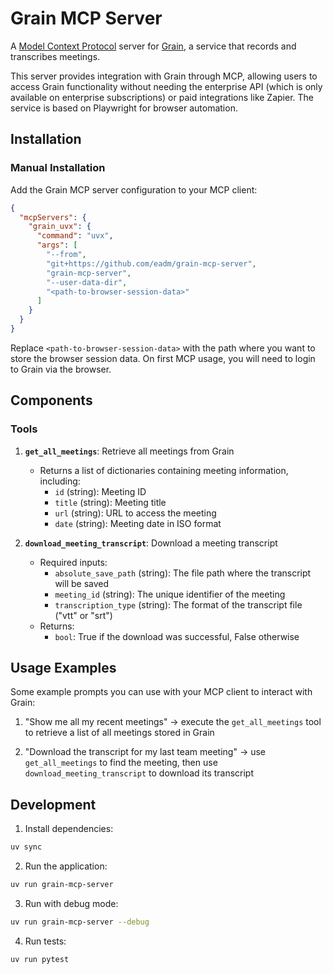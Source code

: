 # Grain MCP Server

A [Model Context Protocol](https://github.com/modelcontextprotocol) server for [Grain](https://grain.com/), a service that records and transcribes meetings.

This server provides integration with Grain through MCP, allowing users to access Grain functionality without needing the enterprise API (which is only available on enterprise subscriptions) or paid integrations like Zapier. The service is based on Playwright for browser automation.

## Installation

### Manual Installation

Add the Grain MCP server configuration to your MCP client:

```json
{
  "mcpServers": {
    "grain_uvx": {
      "command": "uvx",
      "args": [
        "--from",
        "git+https://github.com/eadm/grain-mcp-server",
        "grain-mcp-server",
        "--user-data-dir",
        "<path-to-browser-session-data>"
      ]
    }
  }
}
```

Replace `<path-to-browser-session-data>` with the path where you want to store the browser session data. On first MCP usage, you will need to login to Grain via the browser.

## Components

### Tools

1. **`get_all_meetings`**: Retrieve all meetings from Grain
   - Returns a list of dictionaries containing meeting information, including:
     - `id` (string): Meeting ID
     - `title` (string): Meeting title
     - `url` (string): URL to access the meeting
     - `date` (string): Meeting date in ISO format

2. **`download_meeting_transcript`**: Download a meeting transcript
   - Required inputs:
     - `absolute_save_path` (string): The file path where the transcript will be saved
     - `meeting_id` (string): The unique identifier of the meeting
     - `transcription_type` (string): The format of the transcript file ("vtt" or "srt")
   - Returns:
     - `bool`: True if the download was successful, False otherwise

## Usage Examples

Some example prompts you can use with your MCP client to interact with Grain:

1. "Show me all my recent meetings" → execute the `get_all_meetings` tool to retrieve a list of all meetings stored in Grain

2. "Download the transcript for my last team meeting" → use `get_all_meetings` to find the meeting, then use `download_meeting_transcript` to download its transcript

## Development

1. Install dependencies:

```bash
uv sync
```

2. Run the application:

```bash
uv run grain-mcp-server
```

3. Run with debug mode:

```bash
uv run grain-mcp-server --debug
```

4. Run tests:

```bash
uv run pytest
```
